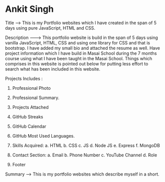 # Ankit Singh

Title --> This is my Portfolio websites which I have created in the span of 5 days using pure JavaScript, HTML and CSS. 

Description ---> This portfolio website is build in the span of 5 days using vanilla JavaScript, HTML, CSS and using one library for CSS and that is bootstrap. I have added my small bio and attached the resume as well. Have project information which I have build in Masai School during the 7 months course using what I have been taught in the Masai School. Things which comprises in this website is pointed out below for putting less effort to search what has been included in this website.

Projects Includes :
1. Professional Photo
2. Professional Summary.
3. Projects Attached
4. GitHub Streaks
5. GitHub Calendar
6. GitHub Most Used Languages.

7. Skills Acquired:
  a. HTML
  b. CSS
  c. JS
  d. Node JS
  e. Express
  f. MongoDB
  
8. Contact Section:
  a. Email
  b. Phone Number
  c. YouTube Channel
  d. Role
  
9. Footer

Summary --> This is my portfolio websites which describe myself in a short.
